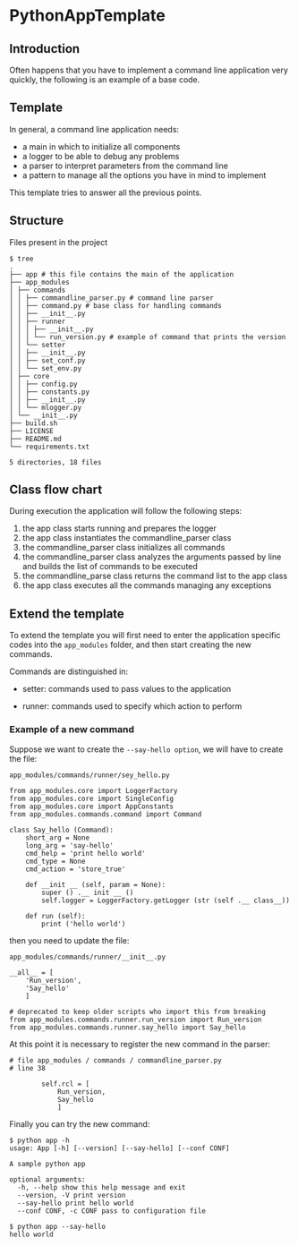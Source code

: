 # PythonAppTemplate

## Introduction

Often happens that you have to implement a command line application very 
quickly, the following is an example of a base code.

## Template
In general, a command line application needs:

* a main in which to initialize all components
* a logger to be able to debug any problems
* a parser to interpret parameters from the command line
* a pattern to manage all the options you have in mind to implement

This template tries to answer all the previous points.

## Structure
Files present in the project

```
$ tree
.
├── app # this file contains the main of the application
├── app_modules
│ ├── commands
│ │ ├── commandline_parser.py # command line parser
│ │ ├── command.py # base class for handling commands
│ │ ├── __init__.py
│ │ ├── runner
│ │ │ ├── __init__.py
│ │ │ └── run_version.py # example of command that prints the version
│ │ └── setter
│ │ ├── __init__.py
│ │ ├── set_conf.py
│ │ └── set_env.py
│ ├── core
│ │ ├── config.py
│ │ ├── constants.py
│ │ ├── __init__.py
│ │ └── mlogger.py
│ └── __init__.py
├── build.sh
├── LICENSE
├── README.md
└── requirements.txt

5 directories, 18 files
```

## Class flow chart

During execution the application will follow the following steps:

1. the app class starts running and prepares the logger
2. the app class instantiates the commandline_parser class
3. the commandline_parser class initializes all commands
4. the commandline_parser class analyzes the arguments passed by line and builds
 the list of commands to be executed
5. the commandline_parse class returns the command list to the app class
6. the app class executes all the commands managing any exceptions

## Extend the template

To extend the template you will first need to enter the application specific 
codes into the `app_modules` folder, and then start creating the new commands.

Commands are distinguished in:

* setter: commands used to pass values ​​to the application

* runner: commands used to specify which action to perform

### Example of a new command

Suppose we want to create the `--say-hello option`, 
we will have to create the file:

`app_modules/commands/runner/sey_hello.py`

```
from app_modules.core import LoggerFactory
from app_modules.core import SingleConfig
from app_modules.core import AppConstants
from app_modules.commands.command import Command

class Say_hello (Command):
    short_arg = None
    long_arg = 'say-hello'
    cmd_help = 'print hello world'
    cmd_type = None
    cmd_action = 'store_true'

    def __init __ (self, param = None):
        super () .__ init __ ()
        self.logger = LoggerFactory.getLogger (str (self .__ class__))

    def run (self):
        print ('hello world')

```

then you need to update the file:

`app_modules/commands/runner/__init__.py`



```
__all__ = [
    'Run_version',
    'Say_hello'
    ]

# deprecated to keep older scripts who import this from breaking
from app_modules.commands.runner.run_version import Run_version
from app_modules.commands.runner.say_hello import Say_hello
```

At this point it is necessary to register the new command in the parser:

```
# file app_modules / commands / commandline_parser.py
# line 38

        self.rcl = [
            Run_version,
            Say_hello
            ]
```

Finally you can try the new command:

```
$ python app -h
usage: App [-h] [--version] [--say-hello] [--conf CONF]

A sample python app

optional arguments:
  -h, --help show this help message and exit
  --version, -V print version
  --say-hello print hello world
  --conf CONF, -c CONF pass to configuration file
 
$ python app --say-hello
hello world
```
